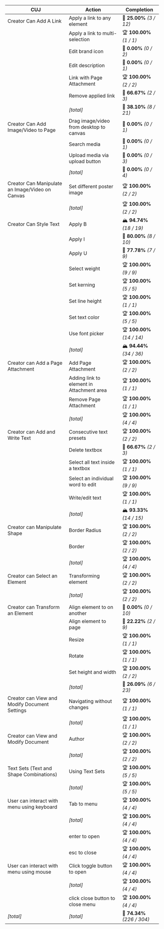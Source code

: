 | **CUJ**                                         | **Action**                                | **Completion**              |
| ----------------------------------------------- | ----------------------------------------- | --------------------------- |
| Creator Can Add A Link                          | Apply a link to any element               | 🚨 **25.00%** *(3 / 12)*    |
|                                                 | Apply a link to multi-selection           | 🏆 **100.00%** *(1 / 1)*    |
|                                                 | Edit brand icon                           | 🚨 **0.00%** *(0 / 2)*      |
|                                                 | Edit description                          | 🚨 **0.00%** *(0 / 1)*      |
|                                                 | Link with Page Attachment                 | 🏆 **100.00%** *(2 / 2)*    |
|                                                 | Remove applied link                       | 🛴 **66.67%** *(2 / 3)*     |
|                                                 | *[total]*                                 | 🚨 **38.10%** *(8 / 21)*    |
| Creator Can Add Image/Video to Page             | Drag image/video from desktop to canvas   | 🚨 **0.00%** *(0 / 1)*      |
|                                                 | Search media                              | 🚨 **0.00%** *(0 / 1)*      |
|                                                 | Upload media via upload button            | 🚨 **0.00%** *(0 / 3)*      |
|                                                 | *[total]*                                 | 🚨 **0.00%** *(0 / 4)*      |
| Creator Can Manipulate an Image/Video on Canvas | Set different poster image                | 🏆 **100.00%** *(2 / 2)*    |
|                                                 | *[total]*                                 | 🏆 **100.00%** *(2 / 2)*    |
| Creator Can Style Text                          | Apply B                                   | 🏔️ **94.74%** *(18 / 19)*  |
|                                                 | Apply I                                   | 🛴 **80.00%** *(8 / 10)*    |
|                                                 | Apply U                                   | 🛴 **77.78%** *(7 / 9)*     |
|                                                 | Select weight                             | 🏆 **100.00%** *(9 / 9)*    |
|                                                 | Set kerning                               | 🏆 **100.00%** *(5 / 5)*    |
|                                                 | Set line height                           | 🏆 **100.00%** *(1 / 1)*    |
|                                                 | Set text color                            | 🏆 **100.00%** *(5 / 5)*    |
|                                                 | Use font picker                           | 🏆 **100.00%** *(14 / 14)*  |
|                                                 | *[total]*                                 | 🏔️ **94.44%** *(34 / 36)*  |
| Creator can Add a Page Attachment               | Add Page Attachment                       | 🏆 **100.00%** *(2 / 2)*    |
|                                                 | Adding link to element in Attachment area | 🏆 **100.00%** *(1 / 1)*    |
|                                                 | Remove Page Attachment                    | 🏆 **100.00%** *(1 / 1)*    |
|                                                 | *[total]*                                 | 🏆 **100.00%** *(4 / 4)*    |
| Creator can Add and Write Text                  | Consecutive text presets                  | 🏆 **100.00%** *(2 / 2)*    |
|                                                 | Delete textbox                            | 🛴 **66.67%** *(2 / 3)*     |
|                                                 | Select all text inside a textbox          | 🏆 **100.00%** *(1 / 1)*    |
|                                                 | Select an individual word to edit         | 🏆 **100.00%** *(9 / 9)*    |
|                                                 | Write/edit text                           | 🏆 **100.00%** *(1 / 1)*    |
|                                                 | *[total]*                                 | 🏔️ **93.33%** *(14 / 15)*  |
| Creator can Manipulate Shape                    | Border Radius                             | 🏆 **100.00%** *(2 / 2)*    |
|                                                 | Border                                    | 🏆 **100.00%** *(2 / 2)*    |
|                                                 | *[total]*                                 | 🏆 **100.00%** *(4 / 4)*    |
| Creator can Select an Element                   | Transforming element                      | 🏆 **100.00%** *(2 / 2)*    |
|                                                 | *[total]*                                 | 🏆 **100.00%** *(2 / 2)*    |
| Creator can Transform an Element                | Align element to on another               | 🚨 **0.00%** *(0 / 10)*     |
|                                                 | Align element to page                     | 🚨 **22.22%** *(2 / 9)*     |
|                                                 | Resize                                    | 🏆 **100.00%** *(1 / 1)*    |
|                                                 | Rotate                                    | 🏆 **100.00%** *(1 / 1)*    |
|                                                 | Set height and width                      | 🏆 **100.00%** *(2 / 2)*    |
|                                                 | *[total]*                                 | 🚨 **26.09%** *(6 / 23)*    |
| Creator can View and Modify Document Settings   | Navigating without changes                | 🏆 **100.00%** *(1 / 1)*    |
|                                                 | *[total]*                                 | 🏆 **100.00%** *(1 / 1)*    |
| Creator can View and Modify Document            | Author                                    | 🏆 **100.00%** *(2 / 2)*    |
|                                                 | *[total]*                                 | 🏆 **100.00%** *(2 / 2)*    |
| Text Sets (Text and Shape Combinations)         | Using Text Sets                           | 🏆 **100.00%** *(5 / 5)*    |
|                                                 | *[total]*                                 | 🏆 **100.00%** *(5 / 5)*    |
| User can interact with menu using keyboard      | Tab to menu                               | 🏆 **100.00%** *(4 / 4)*    |
|                                                 | *[total]*                                 | 🏆 **100.00%** *(4 / 4)*    |
|                                                 | enter to open                             | 🏆 **100.00%** *(4 / 4)*    |
|                                                 | esc to close                              | 🏆 **100.00%** *(4 / 4)*    |
| User can interact with menu using mouse         | Click toggle button to open               | 🏆 **100.00%** *(4 / 4)*    |
|                                                 | *[total]*                                 | 🏆 **100.00%** *(4 / 4)*    |
|                                                 | click close button to close menu          | 🏆 **100.00%** *(4 / 4)*    |
| *\[total\]*                                     | *\[total\]*                               | 🛴 **74.34%** *(226 / 304)* |